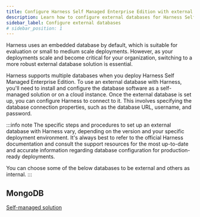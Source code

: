 ```yaml
---
title: Configure Harness Self Managed Enterprise Edition with external databases
description: Learn how to configure external databases for Harness Self-Managed Enterprise Edition installations.
sidebar_label: Configure external databases
# sidebar_position: 1
---
```


Harness uses an embedded database by default, which is suitable for evaluation or small to medium scale deployments. However, as your deployments scale and become critical for your organization, switching to a more robust external database solution is essential. 

Harness supports multiple databases when you deploy Harness Self Managed Enterprise Edition. To use an external database with Harness, you'll need to install and configure the database software as a self-managed solution or on a cloud instance. Once the external database is set up, you can configure Harness to connect to it. This involves specifying the database connection properties, such as the database URL, username, and password.

:::info note
The specific steps and procedures to set up an external database with Harness vary, depending on the version and your specific deployment environment. It's always best to refer to the official Harness documentation and consult the support resources for the most up-to-date and accurate information regarding database configuration for production-ready deployments.

You can choose some of the below databases to be external and others as internal.
:::

## MongoDB
[Self-managed solution](/docs/self-managed-enterprise-edition/advanced-configurations/use-an-external-mongodb-database)
